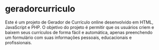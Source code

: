 # geradorcurriculo
Este é um projeto de Gerador de Currículo online desenvolvido em HTML, JavaScript e PHP. O objetivo do projeto é permitir que os usuários criem e baixem seus currículos de forma fácil e automática, apenas preenchendo um formulário com suas informações pessoais, educacionais e profissionais.
